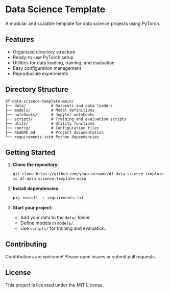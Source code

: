 # Data Science Template

A modular and scalable template for data science projects using PyTorch.

## Features

- Organized directory structure
- Ready-to-use PyTorch setup
- Utilities for data loading, training, and evaluation
- Easy configuration management
- Reproducible experiments

## Directory Structure

```
df-data-science-template-main/
├── data/           # Datasets and data loaders
├── models/         # Model definitions
├── notebooks/      # Jupyter notebooks
├── scripts/        # Training and evaluation scripts
├── utils/          # Utility functions
├── config/         # Configuration files
├── README.md       # Project documentation
└── requirements.txt# Python dependencies
```

## Getting Started

1. **Clone the repository:**
    ```bash
    git clone https://github.com/yourusername/df-data-science-template-main.git
    cd df-data-science-template-main
    ```

2. **Install dependencies:**
    ```bash
    pip install -r requirements.txt
    ```

3. **Start your project:**
    - Add your data to the `data/` folder.
    - Define models in `models/`.
    - Use `scripts/` for training and evaluation.

## Contributing

Contributions are welcome! Please open issues or submit pull requests.

## License

This project is licensed under the MIT License.